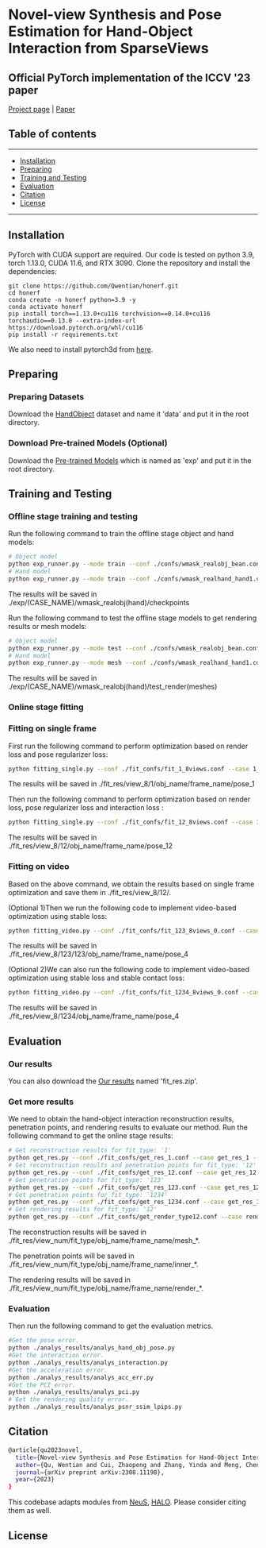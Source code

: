 # Novel-view Synthesis and Pose Estimation for Hand-Object Interaction from SparseViews
## Official PyTorch implementation of the ICCV '23 paper ##

[Project page](https://iscas3dv.github.io/HO-NeRF) | [Paper](https://arxiv.org/pdf/2308.11198)

## Table of contents
-----
  * [Installation](#installation)
  * [Preparing](#preparing)
  * [Training and Testing](#usage)
  * [Evaluation](#eval)
  * [Citation](#citation)
  * [License](#license)
------

## Installation ##
PyTorch with CUDA support are required. Our code is tested on python 3.9, torch 1.13.0, CUDA 11.6, and RTX 3090.
Clone the repository and install the dependencies:
```
git clone https://github.com/Qwentian/honerf.git
cd honerf
conda create -n honerf python=3.9 -y
conda activate honerf
pip install torch==1.13.0+cu116 torchvision==0.14.0+cu116 torchaudio==0.13.0 --extra-index-url https://download.pytorch.org/whl/cu116
pip install -r requirements.txt
```
We also need to install pytorch3d from [here](https://github.com/facebookresearch/pytorch3d).

## Preparing ##
### Preparing Datasets ###

Download the [HandObject](https://pan.baidu.com/s/1nJE1Jfmo7wwqS7SNqthNrQ?pwd=8pek) dataset and name it 'data' and put it in the root directory.

### Download Pre-trained Models (Optional) ###

Download the [Pre-trained Models](https://pan.baidu.com/s/1nJE1Jfmo7wwqS7SNqthNrQ?pwd=8pek) which is named as 'exp' and put it in the root directory.

## Training and Testing ##

### Offline stage training and testing ###

Run the following command to train the offline stage object and hand models:
```bash
# Object model
python exp_runner.py --mode train --conf ./confs/wmask_realobj_bean.conf --case bean --gpu 0
# Hand model
python exp_runner.py --mode train --conf ./confs/wmask_realhand_hand1.conf --case hand1 --gpu 0
```
The results will be saved in ./exp/(CASE_NAME)/wmask_realobj(hand)/checkpoints

Run the following command to test the offline stage models to get rendering results or mesh models:
```bash
# Object model
python exp_runner.py --mode test --conf ./confs/wmask_realobj_bean.conf --case bean --gpu 0 --is_continue
# Hand model
python exp_runner.py --mode mesh --conf ./confs/wmask_realhand_hand1.conf --case hand1 --gpu 0 --is_continue
```
The results will be saved in ./exp/(CASE_NAME)/wmask_realobj(hand)/test_render(meshes)

### Online stage fitting ###

### Fitting on single frame ###

First run the following command to perform optimization based on render loss and pose regularizer loss:
```bash
python fitting_single.py --conf ./fit_confs/fit_1_8views.conf --case 1_8view --gpu 0
```
The results will be saved in ./fit_res/view_8/1/obj_name/frame_name/pose_1

Then run the following command to perform optimization based on render loss, pose regularizer loss and interaction loss :
```bash
python fitting_single.py --conf ./fit_confs/fit_12_8views.conf --case 12_8view --gpu 0
```
The results will be saved in ./fit_res/view_8/12/obj_name/frame_name/pose_12

### Fitting on video ###

Based on the above command, we obtain the results based on single frame optimization and save them in ./fit_res/view_8/12/.

(Optional 1)Then we run the following code to implement video-based optimization using stable loss:
```bash
python fitting_video.py --conf ./fit_confs/fit_123_8views_0.conf --case 123_8view_id0 --gpu 0
```
The results will be saved in ./fit_res/view_8/123/123/obj_name/frame_name/pose_4

(Optional 2)We can also run the following code to implement video-based optimization using stable loss and stable contact loss:
```bash
python fitting_video.py --conf ./fit_confs/fit_1234_8views_0.conf --case 1234_8view_id0 --gpu 0
```
The results will be saved in ./fit_res/view_8/1234/obj_name/frame_name/pose_4

## Evaluation ##

### Our results ###

You can also download the [Our results](https://pan.baidu.com/s/1nJE1Jfmo7wwqS7SNqthNrQ?pwd=8pek) named 'fit_res.zip'.

### Get more results ###
We need to obtain the hand-object interaction reconstruction results, penetration points, and rendering results to evaluate our method.
Run the following command to get the online stage results:
```bash
# Get reconstruction results for fit_type: '1'
python get_res.py --conf ./fit_confs/get_res_1.conf --case get_res_1 --gpu 0
# Get reconstruction results and penetration points for fit_type: '12'
python get_res.py --conf ./fit_confs/get_res_12.conf --case get_res_12 --gpu 0
# Get penetration points for fit_type: '123'
python get_res.py --conf ./fit_confs/get_res_123.conf --case get_res_123 --gpu 0
# Get penetration points for fit_type: '1234'
python get_res.py --conf ./fit_confs/get_res_1234.conf --case get_res_1234 --gpu 0
# Get rendering results for fit_type: '12'
python get_res.py --conf ./fit_confs/get_render_type12.conf --case render_res_type12 --gpu 0 --render True
```
The reconstruction results will be saved in ./fit_res/view_num/fit_type/obj_name/frame_name/mesh_*.

The penetration points will be saved in ./fit_res/view_num/fit_type/obj_name/frame_name/inner_*.

The rendering results will be saved in ./fit_res/view_num/fit_type/obj_name/frame_name/render_*.

### Evaluation ###

Then run the following command to get the evaluation metrics.
```bash
#Get the pose error.
python ./analys_results/analys_hand_obj_pose.py
#Get the interaction error.
python ./analys_results/analys_interaction.py
#Get the acceleration error.
python ./analys_results/analys_acc_err.py
#Get the PCI error.
python ./analys_results/analys_pci.py
# Get the rendering quality error.
python ./analys_results/analys_psnr_ssim_lpips.py
```

## Citation ##

```bash
@article{qu2023novel,
  title={Novel-view Synthesis and Pose Estimation for Hand-Object Interaction from Sparse Views},
  author={Qu, Wentian and Cui, Zhaopeng and Zhang, Yinda and Meng, Chenyu and Ma, Cuixia and Deng, Xiaoming and Wang, Hongan},
  journal={arXiv preprint arXiv:2308.11198},
  year={2023}
}
```

This codebase adapts modules from [NeuS](https://github.com/Totoro97/NeuS), [HALO](https://github.com/korrawe/halo). Please consider citing them as well.


## License ##
